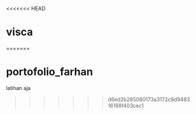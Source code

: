 <<<<<<< HEAD
# visca
=======
# portofolio_farhan
latihan aja
>>>>>>> d6ed2b285080173a3172c8d948316188f403cec1

